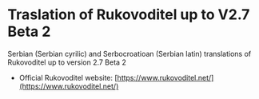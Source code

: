 # Traslation of Rukovoditel up to V2.7 Beta 2
Serbian (Serbian cyrilic) and Serbocroatioan (Serbian latin) translations of Rukovoditel up to version 2.7 Beta 2

- Official Rukovoditel website: [https://www.rukovoditel.net/](https://www.rukovoditel.net/)


